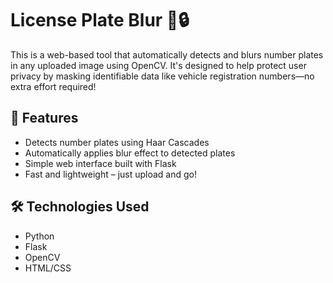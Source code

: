 # License Plate Blur 🚗🔒

This is a web-based tool that automatically detects and blurs number plates in any uploaded image using OpenCV. It's designed to help protect user privacy by masking identifiable data like vehicle registration numbers—no extra effort required!

## 🔧 Features
- Detects number plates using Haar Cascades
- Automatically applies blur effect to detected plates
- Simple web interface built with Flask
- Fast and lightweight – just upload and go!

## 🛠 Technologies Used
- Python
- Flask
- OpenCV
- HTML/CSS

